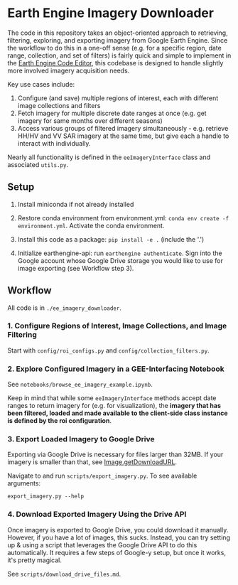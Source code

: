 # Earth Engine Imagery Downloader

The code in this repository takes an object-oriented approach to retrieving, filtering,
exploring, and exporting imagery from Google Earth Engine. Since the workflow to do this
in a one-off sense (e.g. for a specific region, date range, collection, and set of filters)
is fairly quick and simple to implement in the [Earth Engine Code Editor](https://code.earthengine.google.com/),
this codebase is designed to handle slightly more involved imagery acquisition needs. 

Key use cases include:

1. Configure (and save) multiple regions of interest, each with different image
collections and filters
2. Fetch imagery for multiple discrete date ranges at once (e.g. get imagery for same
months over different seasons)
3. Access various groups of filtered imagery simultaneously - e.g. retrieve HH/HV and VV
SAR imagery at the same time, but give each a handle to interact with individually.

Nearly all functionality is defined in the `eeImageryInterface` class and associated `utils.py`.

## Setup

1. Install miniconda if not already installed

2. Restore conda environment from environment.yml: `conda env create -f environment.yml`.
Activate the conda environment.

3. Install this code as a package: `pip install -e .` (include the '.')

4. Initialize earthengine-api: run `earthengine authenticate`. Sign into the Google account
whose Google Drive storage you would like to use for image exporting (see Workflow step 3).

## Workflow

All code is in `./ee_imagery_downloader`.

### 1. Configure Regions of Interest, Image Collections, and Image Filtering

Start with `config/roi_configs.py` and `config/collection_filters.py`.

### 2. Explore Configured Imagery in a GEE-Interfacing Notebook 

See `notebooks/browse_ee_imagery_example.ipynb`.

Keep in mind that while some `eeImageryInterface` methods accept date ranges to return
imagery for (e.g. for visualization), the <b>imagery that has been filtered, loaded and
made available to the client-side class instance is defined by the roi configuration</b>.

### 3. Export Loaded Imagery to Google Drive

Exporting via Google Drive is necessary for files larger than 32MB. If your imagery is 
smaller than that, see [Image.getDownloadURL](https://developers.google.com/earth-engine/apidocs/ee-image-getdownloadurl).

Navigate to and run `scripts/export_imagery.py`. To see available arguments:

```
export_imagery.py --help
```

### 4. Download Exported Imagery Using the Drive API

Once imagery is exported to Google Drive, you could download it manually. However,
if you have a lot of images, this sucks. Instead, you can try setting up & using a
script that leverages the Google Drive API to do this automatically. It requires a few
steps of Google-y setup, but once it works, it's pretty magical.

See `scripts/download_drive_files.md`.
